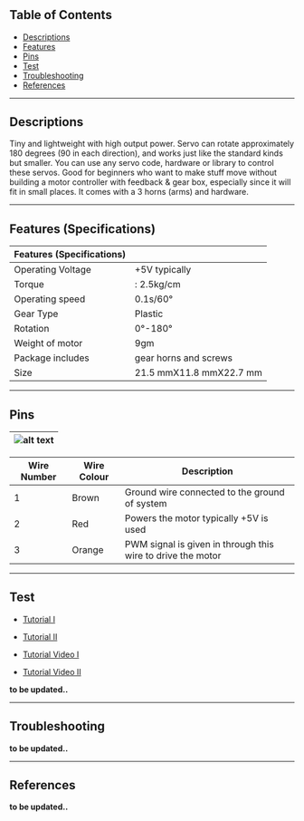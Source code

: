 #

## Table of Contents

-   [Descriptions](#descriptions)
-   [Features](#features)
-   [Pins](#pins)
-   [Test](#test-code)
-   [Troubleshooting](#troubleshooting)
-   [References](#references)

---

## Descriptions

Tiny and lightweight with high output power. Servo can rotate approximately 180 degrees
(90 in each direction), and works just like the standard kinds but smaller. You can use any
servo code, hardware or library to control these servos. Good for beginners who want to make
stuff move without building a motor controller with feedback & gear box, especially since it
will fit in small places. It comes with a 3 horns (arms) and hardware.

---

## Features (Specifications)

| Features (Specifications) |                         |
| ------------------------- | ----------------------- |
| Operating Voltage         | +5V typically           |
| Torque                    | : 2.5kg/cm              |
| Operating speed           | 0.1s/60°                |
| Gear Type                 | Plastic                 |
| Rotation                  | 0°-180°                 |
| Weight of motor           | 9gm                     |
| Package includes          | gear horns and screws   |
| Size                      | 21.5 mmX11.8 mmX22.7 mm |

---

## Pins

| ![alt text](https://bit.ly/3dci7yo 'Servo') |
| ------------------------------------------- |

| Wire Number | Wire Colour | Description                                                 |
| ----------- | ----------- | ----------------------------------------------------------- |
| 1           | Brown       | Ground wire connected to the ground of system               |
| 2           | Red         | Powers the motor typically +5V is used                      |
| 3           | Orange      | PWM signal is given in through this wire to drive the motor |

---

## Test

-   [Tutorial I](http://bit.ly/Servo-Motor-Control-with-an-Arduino)
-   [Tutorial II](http://bit.ly/How-Servo-Motors-Work)

-   [Tutorial Video I](https://youtu.be/SfmHNb5QAzc)
-   [Tutorial Video II](https://youtu.be/dJAlkrXbfbQ)

**to be updated..**

---

## Troubleshooting

**to be updated..**

---

## References

**to be updated..**
